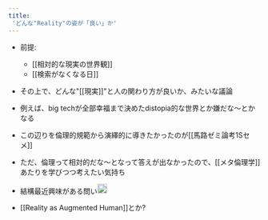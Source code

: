 ```yaml
---
title:
 'どんな"Reality"の姿が「良い」か'
---
```


- 前提:
    - [[相対的な現実の世界観]]
    - [[検索がなくなる日]]
- その上で、どんな"[[現実]]"と人の関わり方が良いか、みたいな議論

- 例えば、big techが全部幸福まで決めたdistopia的な世界とか嫌だな〜とかなる
- この辺りを倫理的規範から演繹的に導きたかったのが[[馬路ゼミ論考1Sセメ]]
- ただ、倫理って相対的だな〜となって答えが出なかったので、[[メタ倫理学]]あたりを学びつつ考えたい気持ち

- 結構最近興味がある問い<img src='https://scrapbox.io/api/pages/blu3mo-public/blu3mo/icon' alt='blu3mo.icon' height="19.5"/>

- [[Reality as Augmented Human]]とか?
